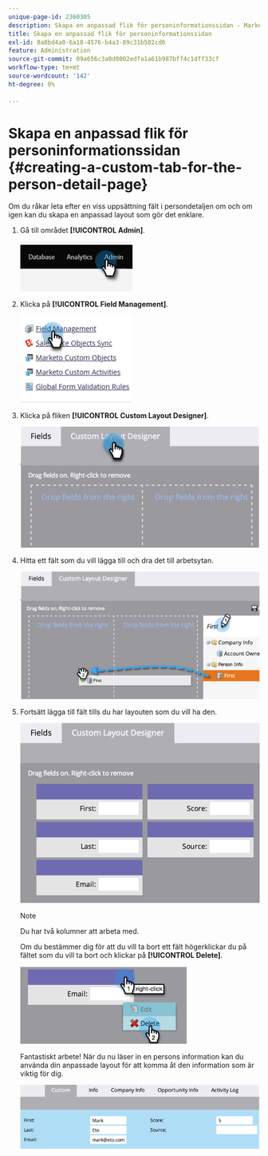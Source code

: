 ```yaml
---
unique-page-id: 2360305
description: Skapa en anpassad flik för personinformationssidan - Marketo Docs - produktdokumentation
title: Skapa en anpassad flik för personinformationssidan
exl-id: 8a8bd4a0-6a18-4576-b4a3-89c31b502cd6
feature: Administration
source-git-commit: 09a656c3a0d0002edfa1a61b987bff4c1dff33cf
workflow-type: tm+mt
source-wordcount: '142'
ht-degree: 0%

---
```


# Skapa en anpassad flik för personinformationssidan {#creating-a-custom-tab-for-the-person-detail-page}

Om du råkar leta efter en viss uppsättning fält i persondetaljen om och om igen kan du skapa en anpassad layout som gör det enklare.

1. Gå till området **[!UICONTROL Admin]**.

   ![](assets/creating-a-custom-tab-for-the-person-detail-page-1.png)

1. Klicka på **[!UICONTROL Field Management]**.

   ![](assets/creating-a-custom-tab-for-the-person-detail-page-2.png)

1. Klicka på fliken **[!UICONTROL Custom Layout Designer]**.

   ![](assets/creating-a-custom-tab-for-the-person-detail-page-3.png)

1. Hitta ett fält som du vill lägga till och dra det till arbetsytan.

   ![](assets/creating-a-custom-tab-for-the-person-detail-page-4.png)

1. Fortsätt lägga till fält tills du har layouten som du vill ha den.

   ![](assets/creating-a-custom-tab-for-the-person-detail-page-5.png)

   >[!NOTE]
   >
   >Du har två kolumner att arbeta med.

   Om du bestämmer dig för att du vill ta bort ett fält högerklickar du på fältet som du vill ta bort och klickar på **[!UICONTROL Delete]**.

   ![](assets/creating-a-custom-tab-for-the-person-detail-page-6.png)

   Fantastiskt arbete! När du nu läser in en persons information kan du använda din anpassade layout för att komma åt den information som är viktig för dig.

   ![](assets/creating-a-custom-tab-for-the-person-detail-page-7.png)
